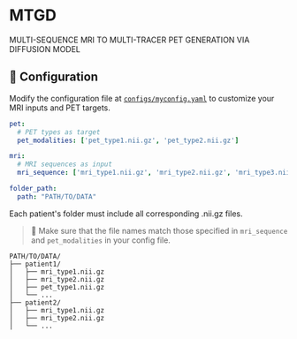 # MTGD
MULTI-SEQUENCE MRI TO MULTI-TRACER PET GENERATION VIA DIFFUSION MODEL

## 🔧 Configuration

Modify the configuration file at [`configs/myconfig.yaml`](configs/myconfig.yaml) to customize your MRI inputs and PET targets.

```yaml
pet: 
  # PET types as target
  pet_modalities: ['pet_type1.nii.gz', 'pet_type2.nii.gz']

mri:
  # MRI sequences as input
  mri_sequence: ['mri_type1.nii.gz', 'mri_type2.nii.gz', 'mri_type3.nii.gz']

folder_path:
  path: "PATH/TO/DATA"

```
Each patient's folder must include all corresponding .nii.gz files.
> 📌 Make sure that the file names match those specified in `mri_sequence` and `pet_modalities` in your config file.
```
PATH/TO/DATA/
├── patient1/
│   ├── mri_type1.nii.gz
│   ├── mri_type2.nii.gz
│   ├── pet_type1.nii.gz
│   └── ...
├── patient2/
│   ├── mri_type1.nii.gz
│   ├── mri_type2.nii.gz
│   └── ...

